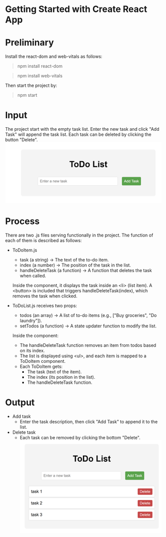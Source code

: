 # Getting Started with Create React App

# Preliminary
Install the react-dom and web-vitals as follows:

>npm install react-dom

>npm install web-vitals

Then start the project by:

>npm start

# Input
The project start with the empty task list. Enter the new task and click "Add Task" will append the task list. Each task can be deleted by clicking the button "Delete".
![App Screenshot](./main.PNG)

# Process
There are two .js files serving functionally in the project. The function of each of them is described as follows:
- ToDoItem.js
    - task (a string) → The text of the to-do item.
    - index (a number) → The position of the task in the list.
    - handleDeleteTask (a function) → A function that deletes the task when called.
    
    Inside the component, it displays the task inside an &lt;li&gt; (list item). A &lt;button&gt; is included that triggers handleDeleteTask(index), which removes the task when clicked.

- ToDoList.js receives two props:
    - todos (an array) → A list of to-do items (e.g., ["Buy groceries", "Do laundry"]).
    - setTodos (a function) → A state updater function to modify the list.
    
    Inside the component:

    - The handleDeleteTask function removes an item from todos based on its index.
    - The list is displayed using &lt;ul&gt;, and each item is mapped to a ToDoItem component.
    - Each ToDoItem gets:
        - The task (text of the item).
        - The index (its position in the list).
        - The handleDeleteTask function.

# Output
- Add task
    - Enter the task description, then click "Add Task" to append it to the list. 
- Delete task
    - Each task can be removed by clicking the bottom "Delete".
![App Screenshot](./tasks.PNG) 
